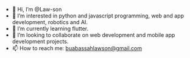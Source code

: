 - 👋 Hi, I’m @Law-son
- 👀 I’m interested in python and javascript programming, web and app development, robotics and AI.
- 🌱 I’m currently learning flutter.
- 💞️ I’m looking to collaborate on web development and mobile app development projects.
- 📫 How to reach me: buabassahlawson@gmail.com

<!---
Law-son/Law-son is a ✨ special ✨ repository because its `README.md` (this file) appears on your GitHub profile.
You can click the Preview link to take a look at your changes.
--->
